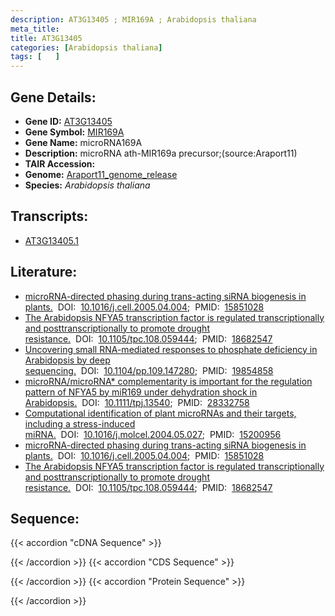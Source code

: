 ```yaml
---
description: AT3G13405 ; MIR169A ; Arabidopsis thaliana
meta_title:
title: AT3G13405
categories: [Arabidopsis thaliana]
tags: [   ]
---
```


## Gene Details:
- **Gene ID:** [AT3G13405](https://www.arabidopsis.org/locus?name=AT3G13405)
- **Gene Symbol:** <u>MIR169A</u>
- **Gene Name:** microRNA169A
- **Description:**   microRNA ath-MIR169a precursor;(source:Araport11)
- **TAIR Accession:** 
- **Genome:** [Araport11_genome_release](https://www.arabidopsis.org/download/list?dir=Genes%2FAraport11_genome_release)
- **Species:** *Arabidopsis thaliana*

## Transcripts:
   -  [AT3G13405.1](https://www.arabidopsis.org/gene?name=AT3G13405.1)
## Literature:
   - [microRNA-directed phasing during trans-acting siRNA biogenesis in plants.](https://www.doi.org/10.1016/j.cell.2005.04.004)&nbsp;&nbsp;DOI:&nbsp;&nbsp;[10.1016/j.cell.2005.04.004](https://www.doi.org/10.1016/j.cell.2005.04.004);&nbsp;&nbsp;PMID:&nbsp;&nbsp;[15851028](https://pubmed.ncbi.nlm.nih.gov/15851028/)
   - [The Arabidopsis NFYA5 transcription factor is regulated transcriptionally and  posttranscriptionally to promote drought resistance.](https://www.doi.org/10.1105/tpc.108.059444)&nbsp;&nbsp;DOI:&nbsp;&nbsp;[10.1105/tpc.108.059444](https://www.doi.org/10.1105/tpc.108.059444);&nbsp;&nbsp;PMID:&nbsp;&nbsp;[18682547](https://pubmed.ncbi.nlm.nih.gov/18682547/)
   - [Uncovering small RNA-mediated responses to phosphate deficiency in Arabidopsis by  deep sequencing.](https://www.doi.org/10.1104/pp.109.147280)&nbsp;&nbsp;DOI:&nbsp;&nbsp;[10.1104/pp.109.147280](https://www.doi.org/10.1104/pp.109.147280);&nbsp;&nbsp;PMID:&nbsp;&nbsp;[19854858](https://pubmed.ncbi.nlm.nih.gov/19854858/)
   - [microRNA/microRNA* complementarity is important for the regulation pattern of  NFYA5 by miR169 under dehydration shock in Arabidopsis.](https://www.doi.org/10.1111/tpj.13540)&nbsp;&nbsp;DOI:&nbsp;&nbsp;[10.1111/tpj.13540](https://www.doi.org/10.1111/tpj.13540);&nbsp;&nbsp;PMID:&nbsp;&nbsp;[28332758](https://pubmed.ncbi.nlm.nih.gov/28332758/)
   - [Computational identification of plant microRNAs and their targets, including a  stress-induced miRNA.](https://www.doi.org/10.1016/j.molcel.2004.05.027)&nbsp;&nbsp;DOI:&nbsp;&nbsp;[10.1016/j.molcel.2004.05.027](https://www.doi.org/10.1016/j.molcel.2004.05.027);&nbsp;&nbsp;PMID:&nbsp;&nbsp;[15200956](https://pubmed.ncbi.nlm.nih.gov/15200956/)
   - [microRNA-directed phasing during trans-acting siRNA biogenesis in plants.](https://www.doi.org/10.1016/j.cell.2005.04.004)&nbsp;&nbsp;DOI:&nbsp;&nbsp;[10.1016/j.cell.2005.04.004](https://www.doi.org/10.1016/j.cell.2005.04.004);&nbsp;&nbsp;PMID:&nbsp;&nbsp;[15851028](https://pubmed.ncbi.nlm.nih.gov/15851028/)
   - [The Arabidopsis NFYA5 transcription factor is regulated transcriptionally and  posttranscriptionally to promote drought resistance.](https://www.doi.org/10.1105/tpc.108.059444)&nbsp;&nbsp;DOI:&nbsp;&nbsp;[10.1105/tpc.108.059444](https://www.doi.org/10.1105/tpc.108.059444);&nbsp;&nbsp;PMID:&nbsp;&nbsp;[18682547](https://pubmed.ncbi.nlm.nih.gov/18682547/)
## Sequence:
{{< accordion "cDNA Sequence" >}}

{{< /accordion >}}
{{< accordion "CDS Sequence" >}}

{{< /accordion >}}
{{< accordion "Protein Sequence" >}}

{{< /accordion >}}
